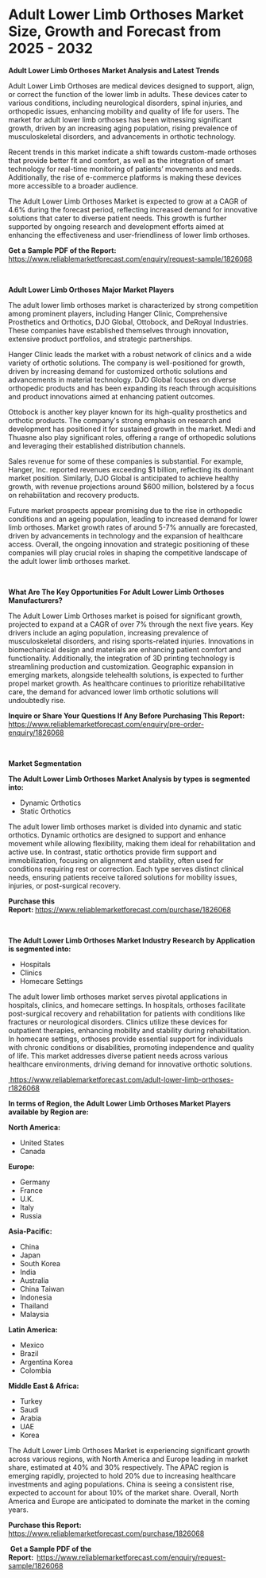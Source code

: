 <p><h1>Adult Lower Limb Orthoses Market Size, Growth and Forecast from 2025 - 2032</h1></p><p><strong>Adult Lower Limb Orthoses Market Analysis and Latest Trends</strong></p>
<p><p>Adult Lower Limb Orthoses are medical devices designed to support, align, or correct the function of the lower limb in adults. These devices cater to various conditions, including neurological disorders, spinal injuries, and orthopedic issues, enhancing mobility and quality of life for users. The market for adult lower limb orthoses has been witnessing significant growth, driven by an increasing aging population, rising prevalence of musculoskeletal disorders, and advancements in orthotic technology.</p><p>Recent trends in this market indicate a shift towards custom-made orthoses that provide better fit and comfort, as well as the integration of smart technology for real-time monitoring of patients’ movements and needs. Additionally, the rise of e-commerce platforms is making these devices more accessible to a broader audience. </p><p>The Adult Lower Limb Orthoses Market is expected to grow at a CAGR of 4.6% during the forecast period, reflecting increased demand for innovative solutions that cater to diverse patient needs. This growth is further supported by ongoing research and development efforts aimed at enhancing the effectiveness and user-friendliness of lower limb orthoses.</p></p>
<p><strong>Get a Sample PDF of the Report:&nbsp;</strong> <a href="https://www.reliablemarketforecast.com/enquiry/request-sample/1826068?utm_campaign=2950&utm_medium=2&utm_source=Github&utm_content=ia&utm_term=14042025&utm_id=adult-lower-limb-orthoses">https://www.reliablemarketforecast.com/enquiry/request-sample/1826068</a></p>
<p>&nbsp;</p>
<p><strong>Adult Lower Limb Orthoses Major Market Players</strong></p>
<p><p>The adult lower limb orthoses market is characterized by strong competition among prominent players, including Hanger Clinic, Comprehensive Prosthetics and Orthotics, DJO Global, Ottobock, and DeRoyal Industries. These companies have established themselves through innovation, extensive product portfolios, and strategic partnerships.</p><p>Hanger Clinic leads the market with a robust network of clinics and a wide variety of orthotic solutions. The company is well-positioned for growth, driven by increasing demand for customized orthotic solutions and advancements in material technology. DJO Global focuses on diverse orthopedic products and has been expanding its reach through acquisitions and product innovations aimed at enhancing patient outcomes.</p><p>Ottobock is another key player known for its high-quality prosthetics and orthotic products. The company's strong emphasis on research and development has positioned it for sustained growth in the market. Medi and Thuasne also play significant roles, offering a range of orthopedic solutions and leveraging their established distribution channels.</p><p>Sales revenue for some of these companies is substantial. For example, Hanger, Inc. reported revenues exceeding $1 billion, reflecting its dominant market position. Similarly, DJO Global is anticipated to achieve healthy growth, with revenue projections around $600 million, bolstered by a focus on rehabilitation and recovery products.</p><p>Future market prospects appear promising due to the rise in orthopedic conditions and an ageing population, leading to increased demand for lower limb orthoses. Market growth rates of around 5-7% annually are forecasted, driven by advancements in technology and the expansion of healthcare access. Overall, the ongoing innovation and strategic positioning of these companies will play crucial roles in shaping the competitive landscape of the adult lower limb orthoses market.</p></p>
<p>&nbsp;</p>
<p><strong>What Are The Key Opportunities For Adult Lower Limb Orthoses Manufacturers?</strong></p>
<p><p>The Adult Lower Limb Orthoses market is poised for significant growth, projected to expand at a CAGR of over 7% through the next five years. Key drivers include an aging population, increasing prevalence of musculoskeletal disorders, and rising sports-related injuries. Innovations in biomechanical design and materials are enhancing patient comfort and functionality. Additionally, the integration of 3D printing technology is streamlining production and customization. Geographic expansion in emerging markets, alongside telehealth solutions, is expected to further propel market growth. As healthcare continues to prioritize rehabilitative care, the demand for advanced lower limb orthotic solutions will undoubtedly rise.</p></p>
<p><strong>Inquire or Share Your Questions If Any Before Purchasing This Report:</strong> <a href="https://www.reliablemarketforecast.com/enquiry/pre-order-enquiry/1826068?utm_campaign=2950&utm_medium=2&utm_source=Github&utm_content=ia&utm_term=14042025&utm_id=adult-lower-limb-orthoses">https://www.reliablemarketforecast.com/enquiry/pre-order-enquiry/1826068</a></p>
<p>&nbsp;</p>
<p><strong>Market Segmentation</strong></p>
<p><strong>The Adult Lower Limb Orthoses Market Analysis by types is segmented into:</strong></p>
<p><ul><li>Dynamic Orthotics</li><li>Static Orthotics</li></ul></p>
<p><p>The adult lower limb orthoses market is divided into dynamic and static orthotics. Dynamic orthotics are designed to support and enhance movement while allowing flexibility, making them ideal for rehabilitation and active use. In contrast, static orthotics provide firm support and immobilization, focusing on alignment and stability, often used for conditions requiring rest or correction. Each type serves distinct clinical needs, ensuring patients receive tailored solutions for mobility issues, injuries, or post-surgical recovery.</p></p>
<p><strong>Purchase this Report:&nbsp;</strong><a href="https://www.reliablemarketforecast.com/purchase/1826068?utm_campaign=2950&utm_medium=2&utm_source=Github&utm_content=ia&utm_term=14042025&utm_id=adult-lower-limb-orthoses">https://www.reliablemarketforecast.com/purchase/1826068</a></p>
<p>&nbsp;</p>
<p><strong>The Adult Lower Limb Orthoses Market Industry Research by Application is segmented into:</strong></p>
<p><ul><li>Hospitals</li><li>Clinics</li><li>Homecare Settings</li></ul></p>
<p><p>The adult lower limb orthoses market serves pivotal applications in hospitals, clinics, and homecare settings. In hospitals, orthoses facilitate post-surgical recovery and rehabilitation for patients with conditions like fractures or neurological disorders. Clinics utilize these devices for outpatient therapies, enhancing mobility and stability during rehabilitation. In homecare settings, orthoses provide essential support for individuals with chronic conditions or disabilities, promoting independence and quality of life. This market addresses diverse patient needs across various healthcare environments, driving demand for innovative orthotic solutions.</p></p>
<p><a href="https://www.reliablemarketforecast.com/adult-lower-limb-orthoses-r1826068?utm_campaign=2950&utm_medium=2&utm_source=Github&utm_content=ia&utm_term=14042025&utm_id=adult-lower-limb-orthoses">&nbsp;https://www.reliablemarketforecast.com/adult-lower-limb-orthoses-r1826068</a></p>
<p><strong>In terms of Region, the Adult Lower Limb Orthoses Market Players available by Region are:</strong></p>
<p>
    <p> <strong> North America: </strong>
        <ul>
            <li>United States</li>
            <li>Canada</li>
        </ul>
        </p> 
    <p> <strong> Europe: </strong>
        <ul>
            <li>Germany</li>
            <li>France</li>
            <li>U.K.</li>
            <li>Italy</li>
            <li>Russia</li>
        </ul>
        </p> 
    <p> <strong> Asia-Pacific: </strong>
        <ul>
            <li>China</li>
            <li>Japan</li>
            <li>South Korea</li>
            <li>India</li>
            <li>Australia</li>
            <li>China Taiwan</li>
            <li>Indonesia</li>
            <li>Thailand</li>
            <li>Malaysia</li>
        </ul>
        </p> 
    <p> <strong> Latin America: </strong>
        <ul>
            <li>Mexico</li>
            <li>Brazil</li>
            <li>Argentina Korea</li>
            <li>Colombia</li>
        </ul>
        </p> 
    <p> <strong> Middle East & Africa: </strong>
        <ul>
            <li>Turkey</li>
            <li>Saudi</li>
            <li>Arabia</li>
            <li>UAE</li>
            <li>Korea</li>
        </ul>
    </p>
    </p>
<p><p>The Adult Lower Limb Orthoses Market is experiencing significant growth across various regions, with North America and Europe leading in market share, estimated at 40% and 30% respectively. The APAC region is emerging rapidly, projected to hold 20% due to increasing healthcare investments and aging populations. China is seeing a consistent rise, expected to account for about 10% of the market share. Overall, North America and Europe are anticipated to dominate the market in the coming years.</p></p>
<p><strong>Purchase this Report: </strong><a href="https://www.reliablemarketforecast.com/purchase/1826068?utm_campaign=2950&utm_medium=2&utm_source=Github&utm_content=ia&utm_term=14042025&utm_id=adult-lower-limb-orthoses">https://www.reliablemarketforecast.com/purchase/1826068</a></p>
<p>&nbsp;<strong>Get a Sample PDF of the Report:&nbsp;&nbsp;</strong><a href="https://www.reliablemarketforecast.com/enquiry/request-sample/1826068?utm_campaign=2950&utm_medium=2&utm_source=Github&utm_content=ia&utm_term=14042025&utm_id=adult-lower-limb-orthoses">https://www.reliablemarketforecast.com/enquiry/request-sample/1826068</a></p>
<p><strong></strong></p>
<p><p></p><p></p><p></p></p>